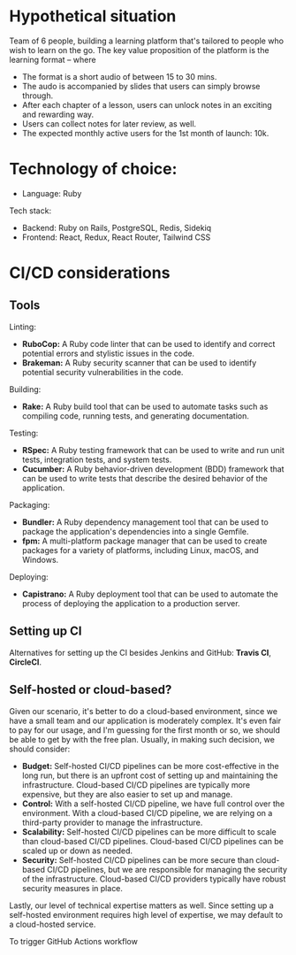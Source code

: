 # Hypothetical situation
Team of 6 people, building a learning platform that's tailored to people who wish to learn on the go. The key value proposition of the platform is the learning format – where
* The format is a short audio of between 15 to 30 mins. 
* The audo is accompanied by slides that users can simply browse through. 
* After each chapter of a lesson, users can unlock notes in an exciting and rewarding way. 
* Users can collect notes for later review, as well. 
* The expected monthly active users for the 1st month of launch: 10k. 

# Technology of choice: 
* Language: Ruby

Tech stack:
* Backend: Ruby on Rails, PostgreSQL, Redis, Sidekiq
* Frontend: React, Redux, React Router, Tailwind CSS

# CI/CD considerations
## Tools
Linting:
* **RuboCop:** A Ruby code linter that can be used to identify and correct potential errors and stylistic issues in the code.
* **Brakeman:** A Ruby security scanner that can be used to identify potential security vulnerabilities in the code. 

Building:
* **Rake:** A Ruby build tool that can be used to automate tasks such as compiling code, running tests, and generating documentation.

Testing:
* **RSpec:** A Ruby testing framework that can be used to write and run unit tests, integration tests, and system tests.
* **Cucumber:** A Ruby behavior-driven development (BDD) framework that can be used to write tests that describe the desired behavior of the application.

Packaging:
* **Bundler:** A Ruby dependency management tool that can be used to package the application's dependencies into a single Gemfile.
* **fpm:** A multi-platform package manager that can be used to create packages for a variety of platforms, including Linux, macOS, and Windows.

Deploying:
* **Capistrano:** A Ruby deployment tool that can be used to automate the process of deploying the application to a production server.

## Setting up CI
Alternatives for setting up the CI besides Jenkins and GitHub: **Travis CI**, **CircleCI**.

## Self-hosted or cloud-based?
Given our scenario, it's better to do a cloud-based environment, since we have a small team and our application is moderately complex. It's even fair to pay for our usage, and I'm guessing for the first month or so, we should be able to get by with the free plan. 
Usually, in making such decision, we should consider:
* **Budget:** Self-hosted CI/CD pipelines can be more cost-effective in the long run, but there is an upfront cost of setting up and maintaining the infrastructure. Cloud-based CI/CD pipelines are typically more expensive, but they are also easier to set up and manage.
* **Control:** With a self-hosted CI/CD pipeline, we have full control over the environment. With a cloud-based CI/CD pipeline, we are relying on a third-party provider to manage the infrastructure.
* **Scalability:** Self-hosted CI/CD pipelines can be more difficult to scale than cloud-based CI/CD pipelines. Cloud-based CI/CD pipelines can be scaled up or down as needed.
* **Security:** Self-hosted CI/CD pipelines can be more secure than cloud-based CI/CD pipelines, but we are responsible for managing the security of the infrastructure. Cloud-based CI/CD providers typically have robust security measures in place.

Lastly, our level of technical expertise matters as well. Since setting up a self-hosted environment requires high level of expertise, we may default to a cloud-hosted service.

To trigger GitHub Actions workflow